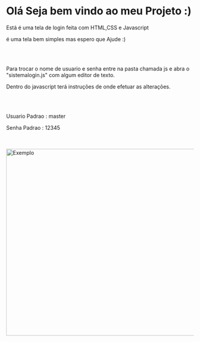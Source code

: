 <h1>Olá Seja bem vindo ao meu Projeto :)</h1>
    <p>Está é uma tela de login feita com HTML,CSS e Javascript</p>
    <p>é uma tela bem simples mas espero que Ajude :)</p>
    <br><br>
    <p>Para trocar o nome de usuario e senha entre na pasta chamada js e abra o "sistemalogin.js" com algum editor de texto.</p>
    <p>Dentro do javascript terá instruções de onde efetuar as alterações. </p>
    <br><br>
    <p> Usuario Padrao : master</p>
    <p> Senha Padrao : 12345</p>
    <br><br>
<img height="500px" width="900px" src="https://i.imgur.com/Xg69frz.png" alt="Exemplo">
